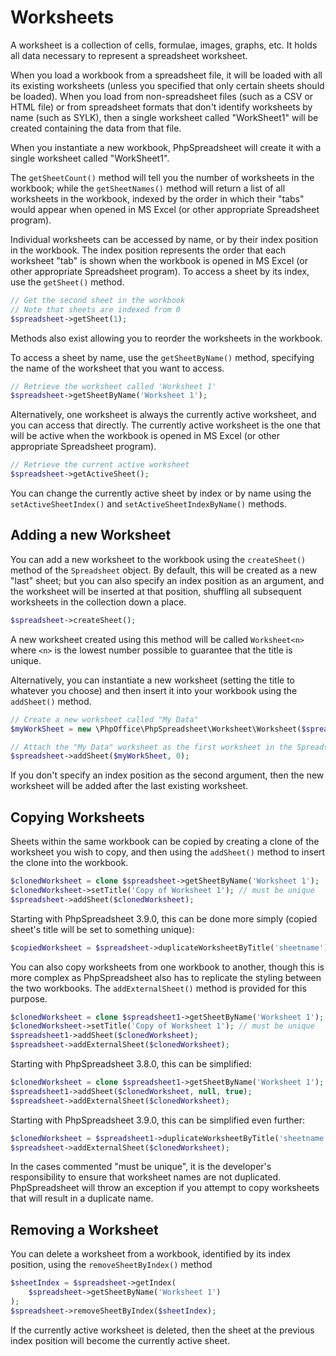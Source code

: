 # Worksheets

A worksheet is a collection of cells, formulae, images, graphs, etc. It
holds all data necessary to represent a spreadsheet worksheet.

When you load a workbook from a spreadsheet file, it will be loaded with
all its existing worksheets (unless you specified that only certain
sheets should be loaded). When you load from non-spreadsheet files (such
as a CSV or HTML file) or from spreadsheet formats that don't identify
worksheets by name (such as SYLK), then a single worksheet called
"WorkSheet1" will be created containing the data from that file.

When you instantiate a new workbook, PhpSpreadsheet will create it with
a single worksheet called "WorkSheet1".

The `getSheetCount()` method will tell you the number of worksheets in
the workbook; while the `getSheetNames()` method will return a list of
all worksheets in the workbook, indexed by the order in which their
"tabs" would appear when opened in MS Excel (or other appropriate
Spreadsheet program).

Individual worksheets can be accessed by name, or by their index
position in the workbook. The index position represents the order that
each worksheet "tab" is shown when the workbook is opened in MS Excel
(or other appropriate Spreadsheet program). To access a sheet by its
index, use the `getSheet()` method.

```php
// Get the second sheet in the workbook
// Note that sheets are indexed from 0
$spreadsheet->getSheet(1);
```


Methods also exist allowing you to reorder the worksheets in the
workbook.

To access a sheet by name, use the `getSheetByName()` method, specifying
the name of the worksheet that you want to access.

```php
// Retrieve the worksheet called 'Worksheet 1'
$spreadsheet->getSheetByName('Worksheet 1');
```

Alternatively, one worksheet is always the currently active worksheet,
and you can access that directly. The currently active worksheet is the
one that will be active when the workbook is opened in MS Excel (or
other appropriate Spreadsheet program).

```php
// Retrieve the current active worksheet
$spreadsheet->getActiveSheet();
```

You can change the currently active sheet by index or by name using the
`setActiveSheetIndex()` and `setActiveSheetIndexByName()` methods.

## Adding a new Worksheet

You can add a new worksheet to the workbook using the `createSheet()`
method of the `Spreadsheet` object. By default, this will be created as
a new "last" sheet; but you can also specify an index position as an
argument, and the worksheet will be inserted at that position, shuffling
all subsequent worksheets in the collection down a place.

```php
$spreadsheet->createSheet();
```

A new worksheet created using this method will be called
`Worksheet<n>` where `<n>` is the lowest number possible to
guarantee that the title is unique.

Alternatively, you can instantiate a new worksheet (setting the title to
whatever you choose) and then insert it into your workbook using the
`addSheet()` method.

```php
// Create a new worksheet called "My Data"
$myWorkSheet = new \PhpOffice\PhpSpreadsheet\Worksheet\Worksheet($spreadsheet, 'My Data');

// Attach the "My Data" worksheet as the first worksheet in the Spreadsheet object
$spreadsheet->addSheet($myWorkSheet, 0);
```

If you don't specify an index position as the second argument, then the
new worksheet will be added after the last existing worksheet.

## Copying Worksheets

Sheets within the same workbook can be copied by creating a clone of the
worksheet you wish to copy, and then using the `addSheet()` method to
insert the clone into the workbook.

```php
$clonedWorksheet = clone $spreadsheet->getSheetByName('Worksheet 1');
$clonedWorksheet->setTitle('Copy of Worksheet 1'); // must be unique
$spreadsheet->addSheet($clonedWorksheet);
```
Starting with PhpSpreadsheet 3.9.0, this can be done more simply (copied sheet's title will be set to something unique):
```php
$copiedWorksheet = $spreadsheet->duplicateWorksheetByTitle('sheetname');
```

You can also copy worksheets from one workbook to another, though this
is more complex as PhpSpreadsheet also has to replicate the styling
between the two workbooks. The `addExternalSheet()` method is provided for
this purpose.

```php
$clonedWorksheet = clone $spreadsheet1->getSheetByName('Worksheet 1');
$clonedWorksheet->setTitle('Copy of Worksheet 1'); // must be unique
$spreadsheet1->addSheet($clonedWorksheet);
$spreadsheet->addExternalSheet($clonedWorksheet);
```
Starting with PhpSpreadsheet 3.8.0, this can be simplified:
```php
$clonedWorksheet = clone $spreadsheet1->getSheetByName('Worksheet 1');
$spreadsheet1->addSheet($clonedWorksheet, null, true);
$spreadsheet->addExternalSheet($clonedWorksheet);
```
Starting with PhpSpreadsheet 3.9.0, this can be simplified even further:
```php
$clonedWorksheet = $spreadsheet1->duplicateWorksheetByTitle('sheetname');
$spreadsheet->addExternalSheet($clonedWorksheet);
```

In the cases commented "must be unique", it is the developer's responsibility to ensure that
worksheet names are not duplicated. PhpSpreadsheet will throw an
exception if you attempt to copy worksheets that will result in a
duplicate name.

## Removing a Worksheet

You can delete a worksheet from a workbook, identified by its index
position, using the `removeSheetByIndex()` method

```php
$sheetIndex = $spreadsheet->getIndex(
    $spreadsheet->getSheetByName('Worksheet 1')
);
$spreadsheet->removeSheetByIndex($sheetIndex);
```

If the currently active worksheet is deleted, then the sheet at the
previous index position will become the currently active sheet.
